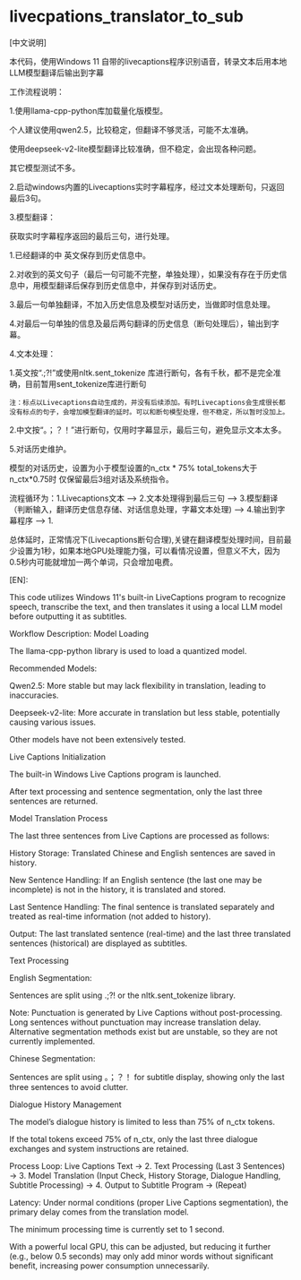 # livecpations_translator_to_sub
[中文说明]

本代码，使用Windows 11 自带的livecaptions程序识别语音，转录文本后用本地LLM模型翻译后输出到字幕

工作流程说明：

1.使用llama-cpp-python库加载量化版模型。

  个人建议使用qwen2.5，比较稳定，但翻译不够灵活，可能不太准确。
  
  使用deepseek-v2-lite模型翻译比较准确，但不稳定，会出现各种问题。
  
  其它模型测试不多。
  
2.启动windows内置的Livecaptions实时字幕程序，经过文本处理断句，只返回最后3句。

3.模型翻译：

  获取实时字幕程序返回的最后三句，进行处理。
  
  1.已经翻译的中 英文保存到历史信息中。
  
  2.对收到的英文句子（最后一句可能不完整，单独处理），如果没有存在于历史信息中，用模型翻译后保存到历史信息中，并保存到对话历史。
  
  3.最后一句单独翻译，不加入历史信息及模型对话历史，当做即时信息处理。
  
  4.对最后一句单独的信息及最后两句翻译的历史信息（断句处理后），输出到字幕。

4.文本处理：

  1.英文按“.;?!”或使用nltk.sent_tokenize 库进行断句，各有千秋，都不是完全准确，目前暂用sent_tokenize库进行断句
  
    注：标点以Livecaptions自动生成的，并没有后续添加。有时Livecaptions会生成很长都没有标点的句子，会增加模型翻译的延时。可以和断句模型处理，但不稳定，所以暂时没加上。
    
  2.中文按“。；？！”进行断句，仅用时字幕显示，最后三句，避免显示文本太多。

5.对话历史维护。

  模型的对话历史，设置为小于模型设置的n_ctx * 75% total_tokens大于n_ctx*0.75时 仅保留最后3组对话及系统指令。

流程循环为：1.Livecaptions文本 --> 2.文本处理得到最后三句 --> 3.模型翻译（判断输入，翻译历史信息存储、对话信息处理，字幕文本处理) --> 4.输出到字幕程序 --> 1.

总体延时，正常情况下(Livecaptions断句合理),关键在翻译模型处理时间，目前最少设置为1秒，如果本地GPU处理能力强，可以看情况设置，但意义不大，因为0.5秒内可能就增加一两个单词，只会增加电费。

[EN]:

This code utilizes Windows 11's built-in LiveCaptions program to recognize speech, transcribe the text, and then translates it using a local LLM model before outputting it as subtitles.

Workflow Description:
Model Loading

The llama-cpp-python library is used to load a quantized model.

Recommended Models:

Qwen2.5: More stable but may lack flexibility in translation, leading to inaccuracies.

Deepseek-v2-lite: More accurate in translation but less stable, potentially causing various issues.

Other models have not been extensively tested.

Live Captions Initialization

The built-in Windows Live Captions program is launched.

After text processing and sentence segmentation, only the last three sentences are returned.

Model Translation Process

The last three sentences from Live Captions are processed as follows:

History Storage: Translated Chinese and English sentences are saved in history.

New Sentence Handling: If an English sentence (the last one may be incomplete) is not in the history, it is translated and stored.

Last Sentence Handling: The final sentence is translated separately and treated as real-time information (not added to history).

Output: The last translated sentence (real-time) and the last three translated sentences (historical) are displayed as subtitles.

Text Processing

English Segmentation:

Sentences are split using .;?! or the nltk.sent_tokenize library.

Note: Punctuation is generated by Live Captions without post-processing. Long sentences without punctuation may increase translation delay. Alternative segmentation methods exist but are unstable, so they are not currently implemented.

Chinese Segmentation:

Sentences are split using 。；？！ for subtitle display, showing only the last three sentences to avoid clutter.

Dialogue History Management

The model’s dialogue history is limited to less than 75% of n_ctx tokens.

If the total tokens exceed 75% of n_ctx, only the last three dialogue exchanges and system instructions are retained.

Process Loop:
Live Captions Text → 2. Text Processing (Last 3 Sentences) → 3. Model Translation (Input Check, History Storage, Dialogue Handling, Subtitle Processing) → 4. Output to Subtitle Program → (Repeat)

Latency:
Under normal conditions (proper Live Captions segmentation), the primary delay comes from the translation model.

The minimum processing time is currently set to 1 second.

With a powerful local GPU, this can be adjusted, but reducing it further (e.g., below 0.5 seconds) may only add minor words without significant benefit, increasing power consumption unnecessarily.
